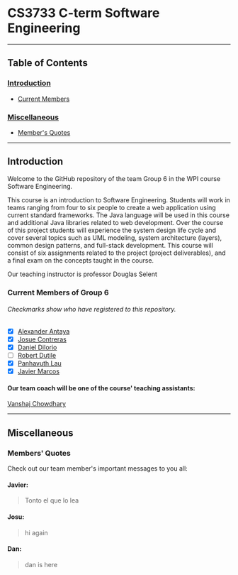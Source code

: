 # CS3733 C-term Software Engineering
***
## Table of Contents
### [Introduction](https://github.com/Avorent/CS3733/blob/master/README.md#introduction-1)
- [Current Members](https://github.com/Avorent/CS3733/blob/master/README.md#current-members)
### [Miscellaneous](https://github.com/Avorent/CS3733/blob/master/README.md#miscellaneous-1)
- [Member's Quotes](https://github.com/Avorent/CS3733/blob/master/README.md#members-quotes)
***
## Introduction
Welcome to the GitHub repository of the team Group 6 in the WPI course Software Engineering.

This course is an introduction to Software Engineering. Students will work in teams ranging from four to six people to create a web application using current standard frameworks. The Java language will be used in this course and additional Java libraries related to web development. Over the course of this project students will experience the system design life cycle and cover several topics such as UML modeling, system architecture (layers), common design patterns, and full-stack development. This course will consist of six assignments related to the project (project deliverables), and a final exam on the concepts taught in the course.

Our teaching instructor is professor Douglas Selent

### Current Members of Group 6
###### Checkmarks show who have registered to this repository.
- [x] [Alexander Antaya](https://github.com/aantaya1)
- [x] [Josue Contreras](https://github.com/JosuContrer)
- [x] [Daniel DiIorio](https://github.com/drd387)
- [ ] [Robert Dutile](https://github.com/bdbooksrule)
- [x] [Panhavuth Lau](https://github.com/Avorent)
- [x] [Javier Marcos](https://github.com/XBC30EP450)

#### Our team coach will be one of the course' teaching assistants:
[Vanshaj Chowdhary](vchowdhary@wpi.edu)

***
## Miscellaneous

### Members' Quotes
Check out our team member's important messages to you all:

#### Javier:
> Tonto el que lo lea
#### Josu:
> hi again
#### Dan:
> dan is here
